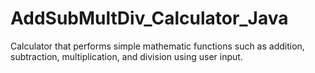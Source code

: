 # AddSubMultDiv_Calculator_Java
Calculator that performs simple mathematic functions such as addition, subtraction, multiplication, and division using user input.
